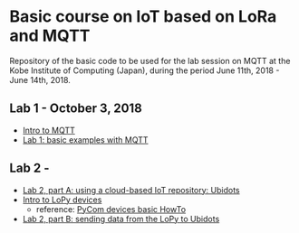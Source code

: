 # Basic course on IoT based on LoRa and MQTT

Repository of the basic code to be used for the lab session on MQTT at the Kobe Institute of Computing (Japan), during the period June 11th, 2018 - June 14th, 2018.


## Lab 1 - October 3, 2018
- [Intro to MQTT](https://github.com/pmanzoni/pythonMQTT_062018/blob/master/introMQTT_v1.pdf)
- [Lab 1: basic examples with MQTT](https://hackmd.io/s/SySWKp2AM)

## Lab 2 - 
- [Lab 2, part A: using a cloud-based IoT repository: Ubidots](https://hackmd.io/s/Hke4Ya3Az)
- [Intro to LoPy devices](https://github.com/pmanzoni/pythonMQTT_062018/blob/master/micropython.pdf)
  * reference: [PyCom devices basic HowTo](https://hackmd.io/s/HJhUcamxQ)
- [Lab 2, part B: sending data from the LoPy to  Ubidots](https://hackmd.io/s/ry_TGIAxm)
